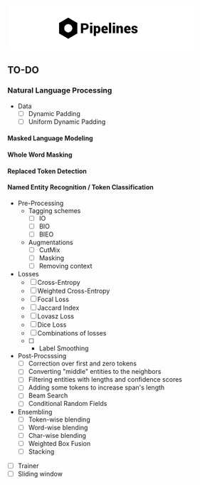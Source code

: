 ![Pipelines logo](assets/pipelines_logo.png)


## TO-DO

### Natural Language Processing

- Data
    - [ ] Dynamic Padding
    - [ ] Uniform Dynamic Padding

#### Masked Language Modeling
#### Whole Word Masking
#### Replaced Token Detection

#### Named Entity Recognition / Token Classification
- Pre-Processing
    - Tagging schemes
        - [ ] IO
        - [ ] BIO
        - [ ] BIEO
    - Augmentations
        - [ ] CutMix
        - [ ] Masking
        - [ ] Removing context
- Losses
    - [ ] Cross-Entropy
    - [ ] Weighted Cross-Entropy
    - [ ] Focal Loss
    - [ ] Jaccard Index
    - [ ] Lovasz Loss
    - [ ] Dice Loss
    - [ ] Combinations of losses
    - [ ] + Label Smoothing

- Post-Procsssing
    - [ ] Correction over first and zero tokens
    - [ ] Converting "middle" entities to the neighbors
    - [ ] Filtering entities with lengths and confidence scores
    - [ ] Adding some tokens to increase span's length
    - [ ] Beam Search
    - [ ] Conditional Random Fields
 
- Ensembling
    - [ ] Token-wise blending
    - [ ] Word-wise blending
    - [ ] Char-wise blending
    - [ ] Weighted Box Fusion
    - [ ] Stacking

- [ ] Trainer
- [ ] Sliding window
